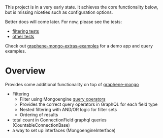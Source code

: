 This project is in a very early state. It achieves the core functionality below, but is missing niceties such as configuration options.

Better docs will come later. For now, please see the tests:
* [filtering tests](graphene_mongo_extras/filtering/tests)
* [other tests](graphene_mongo_extras/tests)

Check out [graphene-mongo-extras-examples](https://github.com/riverfr0zen/graphene-mongo-extras-examples) for a demo app and query examples.

# Overview
Provides some additional functionality on top of [graphene-mongo](https://github.com/graphql-python/graphene-mongo)
* Filtering
    - Filter using Mongoengine [query operators](http://docs.mongoengine.org/guide/querying.html#query-operators)
    - Provides the correct query operators in GraphQL for each field type
    - Nested filtering with AND/OR logic for filter sets
    - Ordering of results
* total count in ConnectionField graphql queries (CountableConnectionBase)
* a way to set up interfaces (MongoengineInterface)
